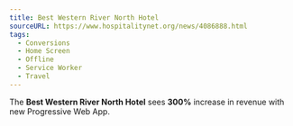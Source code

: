 ```yaml
---
title: Best Western River North Hotel
sourceURL: https://www.hospitalitynet.org/news/4086888.html
tags:
  - Conversions
  - Home Screen
  - Offline
  - Service Worker
  - Travel
---
```


The **Best Western River North Hotel** sees **300%** increase in revenue with new Progressive Web App.
